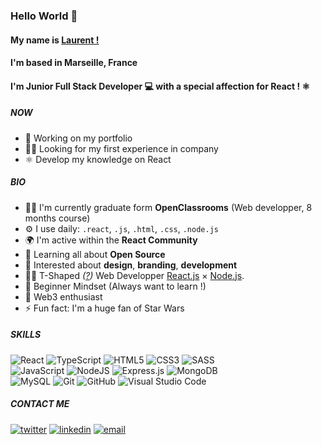 ### Hello World 👋


#### My name is <a href='https://www.linkedin.com/in/laurent-facente-52642a232/'>Laurent !</a>
#### I'm based in Marseille, France
#### I'm Junior Full Stack Developer 💻 with a special affection for React ! ⚛️


##### NOW

- 🔨 Working on my portfolio
- 👨‍💼  Looking for my first experience in company
- ⚛️ Develop my knowledge on React

##### BIO

- 👨‍🎓 I'm currently graduate form **OpenClassrooms** (Web developper, 8 months course)
- ⚙️ I use daily: `.react`, `.js`, `.html`, `.css`, `.node.js`
- 🌍 I'm active within the **React Community**
- 🌱 Learning all about **Open Source**
- 💭 Interested about **design**, **branding**, **development**
- 👨‍💻 <bold>T-Shaped</bold><em> (<a href="https://letslearnabout.net/blog/what-it-is-a-t-shaped-developer-and-why-you-should-be-one">?</a>)</em> Web Developper <bold><a href="https://fr.reactjs.org/">React.js</a></bold> × <bold><a href="https://nodejs.org/en/">Node.js</a></bold>.<br/>
- 📖 Beginner Mindset (Always want to learn !)
- 🔗 Web3 enthusiast
- ⚡️ Fun fact: I'm a huge fan of Star Wars 

##### SKILLS

  ![React](https://camo.githubusercontent.com/4e4a3b5c3e9c00501ec866e2f2466c5a6032f838aca5f2cf3b14450e39e8a2f0/68747470733a2f2f696d672e736869656c64732e696f2f62616467652f72656163742532302d2532333230323332612e7376673f267374796c653d666f722d7468652d6261646765266c6f676f3d7265616374266c6f676f436f6c6f723d253233363144414642)
  ![TypeScript](https://camo.githubusercontent.com/aae05670916876848fca0e5da6c59bb40c50ec3b07a0101ecc6502000468b240/68747470733a2f2f696d672e736869656c64732e696f2f62616467652f747970657363726970742532302d2532333030374143432e7376673f267374796c653d666f722d7468652d6261646765266c6f676f3d74797065736372697074266c6f676f436f6c6f723d7768697465)
  ![HTML5](https://img.shields.io/badge/html5-%23E34F26.svg?style=for-the-badge&logo=html5&logoColor=white)
  ![CSS3](https://img.shields.io/badge/css3-%231572B6.svg?style=for-the-badge&logo=css3&logoColor=white)
  ![SASS](https://img.shields.io/badge/SASS-hotpink.svg?style=for-the-badge&logo=SASS&logoColor=white)<br>
  ![JavaScript](https://img.shields.io/badge/javascript-%23323330.svg?style=for-the-badge&logo=javascript&logoColor=%23F7DF1E)
  ![NodeJS](https://img.shields.io/badge/node.js-6DA55F?style=for-the-badge&logo=node.js&logoColor=white)
  ![Express.js](https://img.shields.io/badge/express.js-%23404d59.svg?style=for-the-badge&logo=express&logoColor=%2361DAFB)
  ![MongoDB](https://img.shields.io/badge/MongoDB-%234ea94b.svg?style=for-the-badge&logo=mongodb&logoColor=white)<br>
  ![MySQL](https://img.shields.io/badge/mysql-%2300f.svg?style=for-the-badge&logo=mysql&logoColor=white)
  ![Git](https://img.shields.io/badge/git-%23F05033.svg?style=for-the-badge&logo=git&logoColor=white)
  ![GitHub](https://img.shields.io/badge/github-%23121011.svg?style=for-the-badge&logo=github&logoColor=white)
  ![Visual Studio Code](https://img.shields.io/badge/VisualStudioCode-0078d7.svg?style=for-the-badge&logo=visual-studio-code&logoColor=white)

##### CONTACT ME

[![twitter](https://img.shields.io/badge/twitter--lightgrey?style=social&logo=twitter)](https://twitter.com/laufctdev)
[![linkedin](https://img.shields.io/badge/linkedin--lightgrey?style=social&logo=linkedin)](https://www.linkedin.com/in/laurent-facente-52642a232/)
[![email](https://img.shields.io/badge/email--lightgrey?style=social&logo=gmail)](mailto:facentelaurent@gmail.com)

